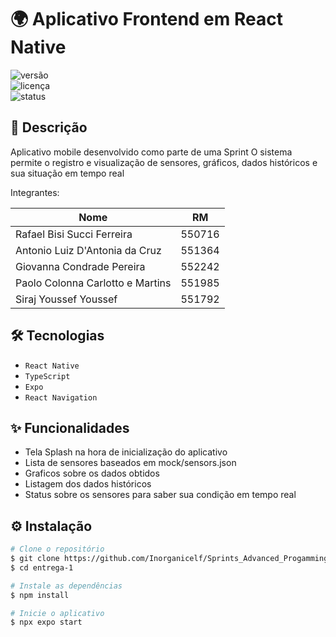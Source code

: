 # 🌍 Aplicativo Frontend em React Native
![versão](https://img.shields.io/badge/version-1.0.0-blue.svg)  
![licença](https://img.shields.io/badge/license-MIT-green.svg)  
![status](https://img.shields.io/badge/status-em%20desenvolvimento-yellow.svg)

## 📖 Descrição  
Aplicativo mobile desenvolvido como parte de uma Sprint
O sistema permite o registro e visualização de sensores, gráficos, dados históricos e sua situação em tempo real  

Integrantes: 

| Nome | RM |
|------|-----|
| Rafael Bisi Succi Ferreira | 550716 |
| Antonio Luiz D'Antonia da Cruz | 551364 |
| Giovanna Condrade Pereira | 552242 |
| Paolo Colonna Carlotto e Martins | 551985 |
| Siraj Youssef Youssef | 551792 |



## 🛠️ Tecnologias  
- `React Native`  
- `TypeScript`  
- `Expo`  
- `React Navigation`

## ✨ Funcionalidades  
- Tela Splash na hora de inicialização do aplicativo
- Lista de sensores baseados em mock/sensors.json
- Graficos sobre os dados obtidos
- Listagem dos dados históricos
- Status sobre os sensores para saber sua condição em tempo real

## ⚙️ Instalação  
```bash
# Clone o repositório
$ git clone https://github.com/Inorganicelf/Sprints_Advanced_Progamming_Mobile_Dev.git
$ cd entrega-1

# Instale as dependências
$ npm install

# Inicie o aplicativo
$ npx expo start
